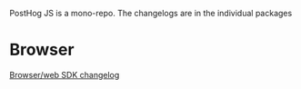PostHog JS is a mono-repo. The changelogs are in the individual packages

# Browser

[Browser/web SDK changelog](./packages/browser/CHANGELOG.md)